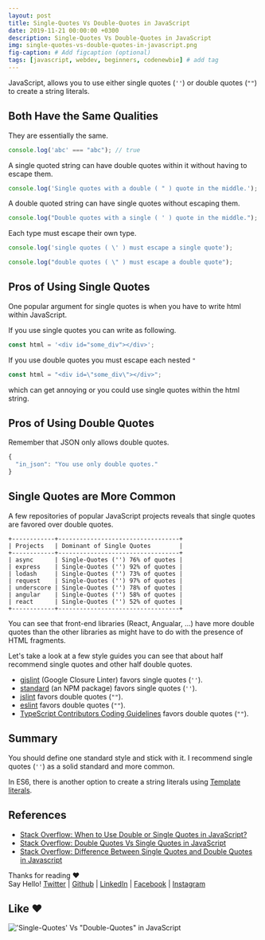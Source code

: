 ```yaml
---
layout: post
title: Single-Quotes Vs Double-Quotes in JavaScript
date: 2019-11-21 00:00:00 +0300
description: Single-Quotes Vs Double-Quotes in JavaScript
img: single-quotes-vs-double-quotes-in-javascript.png
fig-caption: # Add figcaption (optional)
tags: [javascript, webdev, beginners, codenewbie] # add tag
---
```


JavaScript, allows you to use either single quotes (`''`) or double quotes (`""`) to create a string literals.

## Both Have the Same Qualities

They are essentially the same.

```javascript
console.log('abc' === "abc"); // true
```

A single quoted string can have double quotes within it without having to escape them.

```javascript
console.log('Single quotes with a double ( " ) quote in the middle.');
```

A double quoted string can have single quotes without escaping them.

```javascript
console.log("Double quotes with a single ( ' ) quote in the middle.");
```

Each type must escape their own type.

```javascript
console.log('single quotes ( \' ) must escape a single quote');

console.log("double quotes ( \" ) must escape a double quote");
```

## Pros of Using Single Quotes

One popular argument for single quotes is when you have to write html within JavaScript.

If you use single quotes you can write as following.

```javascript
const html = '<div id="some_div"></div>';
```

If you use double quotes you must escape each nested `"`

```javascript
const html = "<div id=\"some_div\"></div>";
```

which can get annoying or you could use single quotes within the html string.

## Pros of Using Double Quotes

Remember that JSON only allows double quotes.

```javascript
{
  "in_json": "You use only double quotes."
}
```

## Single Quotes are More Common

A few repositories of popular JavaScript projects reveals that single quotes are favored over double quotes.

```
+------------+----------------------------------+
| Projects   | Dominant of Single Quotes        |
+------------+----------------------------------+
| async      | Single-Quotes ('') 76% of quotes |
| express    | Single-Quotes ('') 92% of quotes |
| lodash     | Single-Quotes ('') 73% of quotes |
| request    | Single-Quotes ('') 97% of quotes |
| underscore | Single-Quotes ('') 78% of quotes |
| angular    | Single-Quotes ('') 58% of quotes |
| react      | Single-Quotes ('') 52% of quotes |
+------------+----------------------------------+
```

You can see that front-end libraries (React, Angualar, ...) have more double quotes than the other libraries as might have to do with the presence of HTML fragments.

Let's take a look at a few style guides you can see that about half recommend single quotes and other half double quotes.

* <a href="https://developers.google.com/closure/utilities">gjslint</a> (Google Closure Linter) favors single quotes (`''`).
* <a href="https://www.npmjs.com/package/standard">standard</a> (an NPM package) favors single quotes (`''`).
* <a href="http://www.jslint.com/">jslint</a> favors double quotes (`""`).
* <a href="https://eslint.org/">eslint</a> favors double quotes (`""`).
* <a href="https://github.com/Microsoft/TypeScript/wiki/Coding-guidelines">TypeScript Contributors Coding Guidelines</a> favors double quotes (`""`).

## Summary

You should define one standard style and stick with it. I recommend single quotes (`''`) as a solid standard and more common.

In ES6, there is another option to create a string literals using <a href="https://developer.mozilla.org/en-US/docs/Web/JavaScript/Reference/Template_literals">Template literals</a>.

## References

* <a href="https://stackoverflow.com/questions/242813/when-to-use-double-or-single-quotes-in-javascript">Stack Overflow: When to Use Double or Single Quotes in JavaScript?</a>
* <a href="https://stackoverflow.com/questions/9959928/double-quotes-vs-single-quotes-in-javascript">Stack Overflow: Double Quotes Vs Single Quotes in JavaScript</a>
* <a href="https://stackoverflow.com/questions/3149192/difference-between-single-quotes-and-double-quotes-in-javascript">Stack Overflow: Difference Between Single Quotes and Double Quotes in Javascript</a>

Thanks for reading ❤ <br/>
Say Hello! <a href="https://twitter.com/bunlongvan">Twitter</a> | <a href="https://github.com/bunlong">Github</a> | <a href="https://www.linkedin.com/in/bunlongvan">LinkedIn</a> | <a href="https://www.facebook.com/codervlog">Facebook</a> | <a href="https://www.instagram.com/codervlog">Instagram</a>

## Like ❤️

!['Single-Quotes' Vs "Double-Quotes" in JavaScript]({{site.baseurl}}/assets/img/single-quotes-vs-double-quotes-in-javascript.png)
